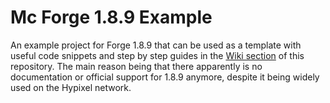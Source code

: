 # Mc Forge 1.8.9 Example
An example project for Forge 1.8.9 that can be used as a template with useful code snippets and step by step guides in the [Wiki section](https://github.com/doej1367/McForge189Sample/wiki) of this repository. The main reason being that there apparently is no documentation or official support for 1.8.9 anymore, despite it being widely used on the Hypixel network.
